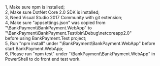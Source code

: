 1, Make sure npm is installed;  
2, Make sure DotNet Core 2.0 SDK is installed;  
3, Need Visual Studio 2017 Community with git extension;  
4, Make sure "appsettings.json" was copied from "\BankPayment\BankPayment.WebApp" to "\BankPayment\BankPayment.Test\bin\Debug\netcoreapp2.0"  
   before using BankPayment.Test project;  
5, Run "npm install" under "\BankPayment\BankPayment.WebApp" before start BankPayment.WebApp;  
6, Please run "npm test" under "\BankPayment\BankPayment.WebApp" in PowerShell to do front end test work.